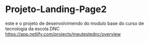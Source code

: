 # Projeto-Landing-Page2
este e o projeto de desenvolvimendo do modulo base do curso de tecnologia da escola DNC
https://app.netlify.com/projects/meutestednc/overview
